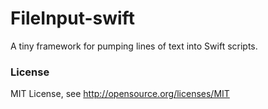 FileInput-swift
===============

A tiny framework for pumping lines of text into Swift scripts.

### License
MIT License, see http://opensource.org/licenses/MIT
